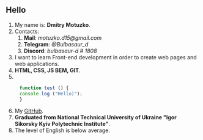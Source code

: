 ## Hello
1. My name is: **Dmitry Motuzko**.
2. Contacts:
     1. **Mail**: _motuzko.d15@gmail.com_
     2. __Telegram__: *@Bulbasaur_d*
     3. __Discord__: _bulbasaur-d # 1808_
3. I want to learn Front-end development in order to create web pages and web applications.
4. **HTML, CSS, JS BEM, GIT**.
5. 
```javascript
     function test () {
     console.log ("Hello)");
     }
```
6. My [GitHub](https://github.com/bulbasaur-d).
7. **Graduated from National Technical University of Ukraine "Igor Sikorsky Kyiv Polytechnic Institute"**.
8. The level of English is below average.